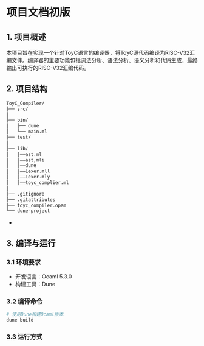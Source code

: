 # 项目文档初版

## 1. 项目概述

本项目旨在实现一个针对ToyC语言的编译器，将ToyC源代码编译为RISC-V32汇编文件。编译器的主要功能包括词法分析、语法分析、语义分析和代码生成，最终输出可执行的RISC-V32汇编代码。

## 2. 项目结构

```txt
ToyC_Compiler/
├── src/
│   
├── bin/
│   ├── dune
│   └── main.ml
├── test/
│  
├── lib/
│   |——ast.ml
│   │——ast,mli
│   │——dune
│   │——Lexer.mll
│   │——Lexer.mly
│   │——toyc_complier.ml
│ 
├── .gitignore
├── .gitattributes
├── toyc_compiler.opam
└── dune-project
```

- 

## 3. 编译与运行

### 3.1 环境要求

- 开发语言：Ocaml 5.3.0
- 构建工具：Dune

### 3.2 编译命令

```bash
# 使用Dune构建Ocaml版本
dune build
```

### 3.3 运行方式

